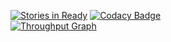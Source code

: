 [![Stories in Ready](https://badge.waffle.io/phoenixproject/sistemasdistribuidos.png?label=ready&title=Ready)](http://waffle.io/phoenixproject/sistemasdistribuidos)
[![Codacy Badge](https://api.codacy.com/project/badge/Grade/b7f7f3c927ef4770911df44bb8fde04d)](https://www.codacy.com/app/phoenixproject.erp/sistemasdistribuidos?utm_source=github.com&amp;utm_medium=referral&amp;utm_content=phoenixproject/sistemasdistribuidos&amp;utm_campaign=Badge_Grade)
<br>
[![Throughput Graph](https://graphs.waffle.io/phoenixproject/sistemasdistribuidos/throughput.svg)](https://waffle.io/phoenixproject/sistemasdistribuidos/metrics/throughput)
<br><br>